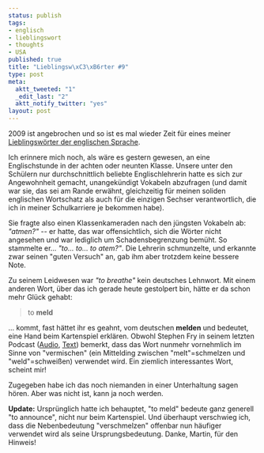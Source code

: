 ```yaml
--- 
status: publish
tags: 
- englisch
- lieblingswort
- thoughts
- USA
published: true
title: "Lieblingsw\xC3\xB6rter #9"
type: post
meta: 
  aktt_tweeted: "1"
  _edit_last: "2"
  aktt_notify_twitter: "yes"
layout: post
---
```

2009 ist angebrochen und so ist es mal wieder Zeit für eines meiner <a href="http://fredericiana.com/?s=lieblingsw%C3%B6rter">Lieblingswörter der englischen Sprache</a>.

Ich erinnere mich noch, als wäre es gestern gewesen, an eine Englischstunde in der achten oder neunten Klasse. Unsere unter den Schülern nur durchschnittlich beliebte Englischlehrerin hatte es sich zur Angewohnheit gemacht, unangekündigt Vokabeln abzufragen (und damit war sie, das sei am Rande erwähnt, gleichzeitig für meinen soliden englischen Wortschatz als auch für die einzigen Sechser verantwortlich, die ich in meiner Schulkarriere je bekommen habe).

Sie fragte also einen Klassenkameraden nach den jüngsten Vokabeln ab: <em>"atmen?"</em> -- er hatte, das war offensichtlich, sich die Wörter nicht angesehen und war lediglich um Schadensbegrenzung bemüht. So stammelte er... <em>"to... to... to atem?"</em>. Die Lehrerin schmunzelte, und erkannte zwar seinen "guten Versuch" an, gab ihm aber trotzdem keine bessere Note.

Zu seinem Leidwesen war <em>"to breathe"</em> kein deutsches Lehnwort. Mit einem anderen Wort, über das ich gerade heute gestolpert bin, hätte er da schon mehr Glück gehabt:

<blockquote>to <strong>meld</strong></blockquote>

... kommt, fast hättet ihr es geahnt, vom deutschen <strong>melden</strong> und bedeutet, eine Hand beim Kartenspiel erklären. Obwohl Stephen Fry in seinem letzten Podcast (<a href="http://www.stephenfry.com/media/audio/109/series-2-episode-3--language/" hreflang="en">Audio</a>, <a href="http://www.stephenfry.com/blog/2008/11/04/don’t-mind-your-language…/" hreflang="en">Text</a>) bemerkt, dass das Wort nunmehr vornehmlich im Sinne von "vermischen" (ein Mittelding zwischen "melt"=schmelzen und "weld"=schweißen) verwendet wird. Ein ziemlich interessantes Wort, scheint mir!

Zugegeben habe ich das noch niemanden in einer Unterhaltung sagen hören. Aber was nicht ist, kann ja noch werden.

<strong>Update:</strong> Ursprünglich hatte ich behauptet, "to meld" bedeute ganz generell "to announce", nicht nur beim Kartenspiel. Und überhaupt verschwieg ich, dass die Nebenbedeutung "verschmelzen" offenbar nun häufiger verwendet wird als seine Ursprungsbedeutung. Danke, Martin, für den Hinweis!
